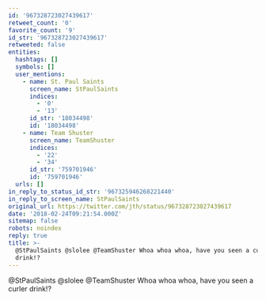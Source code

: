 ```yaml
---
id: '967328723027439617'
retweet_count: '0'
favorite_count: '9'
id_str: '967328723027439617'
retweeted: false
entities:
  hashtags: []
  symbols: []
  user_mentions:
    - name: St. Paul Saints
      screen_name: StPaulSaints
      indices:
        - '0'
        - '13'
      id_str: '18034498'
      id: '18034498'
    - name: Team Shuster
      screen_name: TeamShuster
      indices:
        - '22'
        - '34'
      id_str: '759701946'
      id: '759701946'
  urls: []
in_reply_to_status_id_str: '967325946268221440'
in_reply_to_screen_name: StPaulSaints
original_url: https://twitter.com/jth/status/967328723027439617
date: '2018-02-24T09:21:54.000Z'
sitemap: false
robots: noindex
reply: true
title: >-
  @StPaulSaints @slolee @TeamShuster Whoa whoa whoa, have you seen a curler
  drink!?
---
```


@StPaulSaints @slolee @TeamShuster Whoa whoa whoa, have you seen a curler drink!?